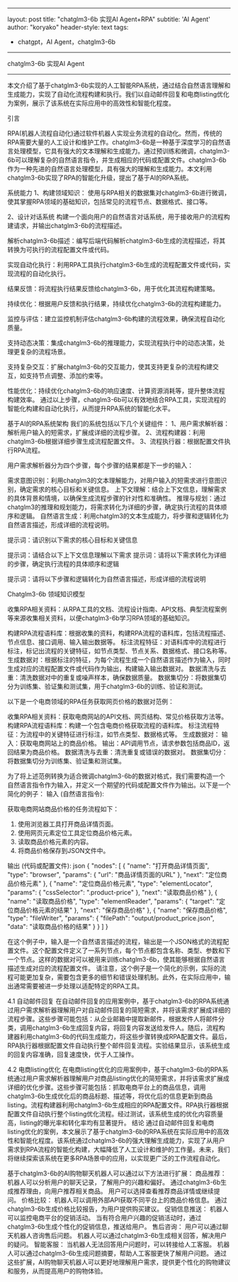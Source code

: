 
---
layout: post
title: "chatglm3-6b 实现AI Agent+RPA"
subtitle: 'AI Agent'
author: "koryako"
header-style: text
tags:
  - chatgpt，AI Agent，chatglm3-6b
  
---


chatglm3-6b 实现AI Agent

---





本文介绍了基于chatglm3-6b实现的人工智能RPA系统，通过结合自然语言理解和生成能力，实现了自动化流程构建和执行。我们以自动邮件回复和电商listing优化为案例，展示了该系统在实际应用中的高效性和智能化程度。


引言

RPA(机器人流程自动化)通过软件机器人实现业务流程的自动化。然而，传统的RPA需要大量的人工设计和维护工作。chatglm3-6b是一种基于深度学习的自然语言处理模型，它具有强大的文本理解和生成能力。通过预训练和微调，chatglm3-6b可以理解复杂的自然语言指令，并生成相应的代码或配置文件。chatglm3-6b作为一种先进的自然语言处理模型，具有强大的理解和生成能力。本文利用chatglm3-6b实现了RPA的智能化升级，提出了基于AI的RPA系统。


系统能力
1、构建领域知识：
使用与RPA相关的数据集对chatglm3-6b进行微调，使其掌握RPA领域的基础知识，包括常见的流程节点、数据格式、接口等。

2、设计对话系统
构建一个面向用户的自然语言对话系统，用于接收用户的流程构建请求，并输出chatglm3-6b的流程描述。

解析chatglm3-6b描述：编写后端代码解析chatglm3-6b生成的流程描述，将其转换为可执行的流程配置文件或代码。

实现自动化执行：利用RPA工具执行chatglm3-6b生成的流程配置文件或代码，实现流程的自动化执行。

结果反馈：将流程执行结果反馈给chatglm3-6b，用于优化其流程构建策略。

持续优化：根据用户反馈和执行结果，持续优化chatglm3-6b的流程构建能力。

监控与评估：建立监控机制评估chatglm3-6b构建的流程效果，确保流程自动化质量。

支持动态决策：集成chatglm3-6b的推理能力，实现流程执行中的动态决策，处理更复杂的流程场景。

支持复杂交互：扩展chatglm3-6b的交互能力，使其支持更复杂的流程构建交互，如支持节点调整、添加约束等。

性能优化：持续优化chatglm3-6b的响应速度、计算资源消耗等，提升整体流程构建效率。
通过以上步骤，chatglm3-6b可以有效地结合RPA工具，实现流程的智能化构建和自动化执行，从而提升RPA系统的智能化水平。


基于AI的RPA系统架构 我们的系统包括以下几个关键组件：
1、用户需求解析器：解析用户输入的短需求，扩展成详细的流程步骤。
2、流程构建器：利用chatglm3-6b根据详细步骤生成流程配置文件。
3、流程执行器：根据配置文件执行RPA流程。

用户需求解析器分为四个步骤，每个步骤的结果都是下一步的输入：


需求意图识别：利用chatglm3的文本理解能力，对用户输入的短需求进行意图识别，确定需求的核心目标和关键信息。
上下文理解：结合上下文信息，理解需求的具体背景和情境，以确保生成流程步骤的针对性和准确性。
推理与规划：通过chatglm3的推理和规划能力，将需求转化为详细的步骤，确定执行流程的具体顺序和逻辑。
自然语言生成：利用chatglm3的文本生成能力，将步骤和逻辑转化为自然语言描述，形成详细的流程说明。

提示词：请识别以下需求的核心目标和关键信息

提示词：请结合以下上下文信息理解以下需求
提示词：请将以下需求转化为详细的步骤，确定执行流程的具体顺序和逻辑

提示词：请将以下步骤和逻辑转化为自然语言描述，形成详细的流程说明





Chatglm3-6b 领域知识模型


收集RPA相关资料：从RPA工具的文档、流程设计指南、API文档、典型流程案例等来源收集相关资料，以便chatglm3-6b学习RPA领域的基础知识。

构建RPA流程语料库：根据收集的资料，构建RPA流程的语料库，包括流程描述、节点信息、接口调用、输入输出数据等。
标注流程特征：对语料库中的流程进行标注，标记出流程的关键特征，如节点类型、节点关系、数据格式、接口名称等。
生成数据对：根据标注的特征，为每个流程生成一个自然语言描述作为输入，同时生成对应的流程配置文件或代码作为输出，构建输入输出数据对。
数据清洗与去重：清洗数据对中的重复或噪声样本，确保数据质量。
数据集切分：将数据集切分为训练集、验证集和测试集，用于chatglm3-6b的训练、验证和测试。


以下是一个电商领域的RPA任务获取网页价格的数据对范例：

收集RPA相关资料：获取电商网站的API文档、网页结构、常见价格获取方法等。
构建RPA流程语料库：构建一个包含电商价格获取流程的语料库。
标注流程特征：为流程中的关键特征进行标注，如节点类型、数据格式等。
生成数据对：
输入：获取电商网站上的商品价格。
输出：API调用节点，请求参数包括商品ID，返回结果为商品价格。
数据清洗与去重：清洗重复或错误的数据对。
数据集切分：将数据集切分为训练集、验证集和测试集。



为了将上述范例转换为适合微调chatglm3-6b的数据对格式，我们需要构造一个自然语言指令作为输入，并定义一个期望的代码或配置文件作为输出。以下是一个简化的例子：
输入 (自然语言指令):

获取电商网站商品价格的任务流程如下：
1. 使用浏览器工具打开商品详情页面。
2. 使用网页元素定位工具定位商品价格元素。
3. 读取商品价格元素的内容。
4. 将商品价格保存到JSON文件中。


输出 (代码或配置文件):
json
{
  "nodes": [
    {
      "name": "打开商品详情页面",
      "type": "browser",
      "params": {
        "url": "商品详情页面的URL"
      },
      "next": "定位商品价格元素"
    },
    {
      "name": "定位商品价格元素",
      "type": "elementLocator",
      "params": {
        "cssSelector": ".product-price"
      },
      "next": "读取商品价格"
    },
    {
      "name": "读取商品价格",
      "type": "elementReader",
      "params": {
        "target": "定位商品价格元素的结果"
      },
      "next": "保存商品价格"
    },
    {
      "name": "保存商品价格",
      "type": "fileWriter",
      "params": {
        "filePath": "output/product_price.json",
        "data": "读取商品价格的结果"
      }
    }
  ]
}

在这个例子中，输入是一个自然语言描述的流程，输出是一个JSON格式的流程配置文件。这个配置文件定义了一系列节点，每个节点都包含名称、类型、参数和下一个节点。这样的数据对可以被用来训练chatglm3-6b，使其能够根据自然语言描述生成对应的流程配置文件。
请注意，这个例子是一个简化的示例，实际的流程可能更加复杂，需要包含更多的细节和错误处理机制。此外，在实际应用中，输出通常需要被进一步处理以适配特定的RPA工具。


4.1 自动邮件回复
在自动邮件回复的应用案例中，基于chatglm3-6b的RPA系统通过用户需求解析器理解用户对自动邮件回复的简短需求，并将该需求扩展成详细的流程步骤。这些步骤可能包括：从企业邮箱中提取新邮件，根据发件人将邮件分类，调用chatglm3-6b生成回复内容，将回复内容发送给发件人。随后，流程构建器利用chatglm3-6b的代码生成能力，将这些步骤转换成RPA配置文件。最后，RPA执行器根据配置文件自动执行整个邮件回复流程。实验结果显示，该系统生成的回复内容准确，回复速度快，优于人工操作。

4.2 电商listing优化
在电商listing优化的应用案例中，基于chatglm3-6b的RPA系统通过用户需求解析器理解用户对商品listing优化的简短需求，并将该需求扩展成详细的优化步骤。这些步骤可能包括：抓取电商平台上的商品信息，调用chatglm3-6b生成优化后的商品标题、描述等，将优化后的信息更新到商品listing。流程构建器利用chatglm3-6b生成相应的RPA配置文件。RPA执行器根据配置文件自动执行整个listing优化流程。经过测试，该系统生成的优化内容质量高，listing的曝光率和转化率均有显著提升。
结论
通过自动邮件回复和电商listing优化的案例，本文展示了基于chatglm3-6b的RPA系统在实际应用中的高效性和智能化程度。该系统通过chatglm3-6b的强大理解生成能力，实现了从用户需求到RPA流程的智能化构建，大幅降低了人工设计和维护的工作量。未来，我们将继续探索该系统在更多RPA场景中的应用，以实现更广泛的工作流程自动化。




基于chatglm3-6b的AI购物聊天机器人可以通过以下方法进行扩展：
商品推荐：
机器人可以分析用户的聊天记录，了解用户的兴趣和偏好。
通过chatglm3-6b生成推荐理由，向用户推荐相关商品。
用户可以选择查看推荐商品详情或继续提问。
价格比较：
机器人可以调用外部API获取不同平台上的商品价格信息。
通过chatglm3-6b生成价格比较报告，为用户提供购买建议。
促销信息推送：
机器人可以监控电商平台的促销活动。
当有符合用户兴趣的促销活动时，通过chatglm3-6b生成个性化的促销信息，推送给用户。
售后咨询：
用户可以通过聊天机器人咨询售后问题。
机器人可以通过chatglm3-6b生成相关回答，解决用户的疑问。
智能客服：
当机器人无法回答用户问题时，可以转接给人工客服。
机器人可以通过chatglm3-6b生成问题摘要，帮助人工客服更快了解用户问题。
通过这些扩展，AI购物聊天机器人可以更好地理解用户需求，提供更个性化的购物建议和服务，从而提高用户的购物体验。